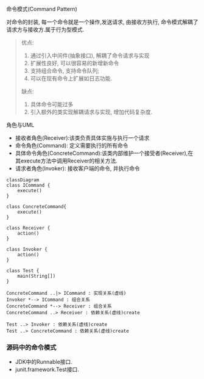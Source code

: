 命令模式(Command Pattern)

对命令的封装, 每一个命令就是一个操作,发送请求, 由接收方执行, 命令模式解耦了请求方与接收方.属于行为型模式.

> 优点:
>
> 1. 通过引入中间件(抽象接口), 解耦了命令请求与实现
> 2. 扩展性良好, 可以很容易的新增新命令
> 3. 支持组合命令, 支持命令队列;
> 4. 可以在现有命令上扩展如日志功能.
>
> 缺点:
>
> 1. 具体命令可能过多
> 2. 引入额外的类实现解耦请求与实现, 增加代码复杂度.

角色与UML

* 接收者角色(Receiver):该类负责具体实施与执行一个请求
* 命令角色(Command): 定义需要执行的所有命令
* 具体命令角色(ConcreteCommand):该类内部维护一个接受者(Receiver),在其execute方法中调用Receiver的相关方法.
* 请求者角色(Invoker): 接收客户端的命令, 并执行命令

```mermaid
classDiagram
class ICommand {
	execute()
}

class ConcreteCommand{
	execute()
}

class Receiver {
	action()
}

class Invoker {
	action()
}

class Test {
	main(String[])
}

ConcreteCommand ..|> ICommand : 实现关系(虚线)
Invoker *--> ICommand : 组合关系
ConcreteCommand *--> Receiver : 组合关系
ConcreteCommand ..> Receiver : 依赖关系(虚线)create

Test ..> Invoker : 依赖关系(虚线)create
Test ..> ConcreteCommand : 依赖关系(虚线)create

```

### 源码中的命令模式

* JDK中的Runnable接口.
* junit.framework.Test接口.

